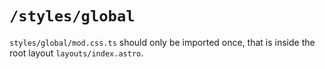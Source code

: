 # `/styles/global`

`styles/global/mod.css.ts` should only be imported once, that is inside the root layout
`layouts/index.astro`.
